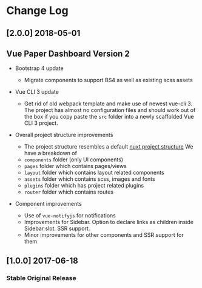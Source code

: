 # Change Log

## [2.0.0] 2018-05-01
## Vue Paper Dashboard Version 2
- Bootstrap 4 update
  - Migrate components to support BS4 as well as existing scss assets
- Vue CLI 3 update
  - Get rid of old webpack template and make use of newest vue-cli 3. The project has almost no configuration files and
  should work out of the box if you copy paste the `src` folder into a newly scaffolded Vue CLI 3 project.
- Overall project structure improvements
  - The project structure resembles a default [nuxt project structure](https://nuxtjs.org/)
  We have a breakdown of
  - `components` folder (only UI components)
  - `pages` folder which contains pages/views
  - `layout` folder which contains layout related components
  - `assets` folder which contains scss, images and fonts
  - `plugins` folder which has project related plugins
  - `router` folder which contains routes

- Component improvements
  - Use of `vue-notifyjs` for notifications
  - Improvements for Sidebar. Option to declare links as children inside Sidebar slot. SSR support.
  - Minor improvements for other components and SSR support for them


## [1.0.0] 2017-06-18
### Stable Original Release
